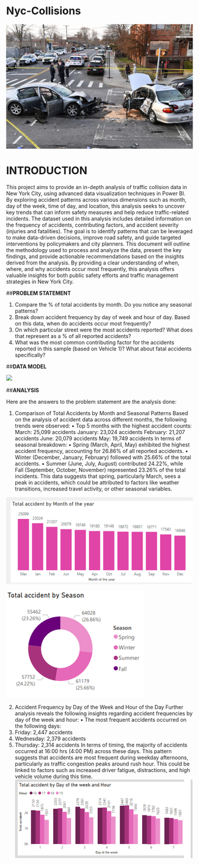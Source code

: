 # Nyc-Collisions
![](https://github.com/Chisom-Blessing/Nyc-Collisions/blob/main/nyc_image.jpg)
# INTRODUCTION
This project aims to provide an in-depth analysis of traffic collision data in New York City, using advanced data visualization techniques in Power BI. By exploring accident patterns across various dimensions such as month, day of the week, time of day, and location, this analysis seeks to uncover key trends that can inform safety measures and help reduce traffic-related incidents.
The dataset used in this analysis includes detailed information on the frequency of accidents, contributing factors, and accident severity (injuries and fatalities). The goal is to identify patterns that can be leveraged to make data-driven decisions, improve road safety, and guide targeted interventions by policymakers and city planners.
This document will outline the methodology used to process and analyze the data, present the key findings, and provide actionable recommendations based on the insights derived from the analysis. 
By providing a clear understanding of when, where, and why accidents occur most frequently, this analysis offers valuable insights for both public safety efforts and traffic management strategies in New York City.

##**PROBLEM STATEMENT**

1.	Compare the % of total accidents by month. Do you notice any seasonal patterns?
2.	 Break down accident frequency by day of week and hour of day. Based on this data, when do accidents occur most frequently? 
3.	 On which particular street were the most accidents reported? What does that represent as a % of all reported accidents? 
4.	 What was the most common contributing factor for the accidents reported in this sample (based on Vehicle 1)? What about fatal accidents specifically?

##**DATA MODEL**

![](model.png)

##**ANALYSIS**

Here are the answers to the problem statement are the analysis done:
1. Comparison of Total Accidents by Month and Seasonal Patterns
Based on the analysis of accident data across different months, the following trends were observed:
•	Top 5 months with the highest accident counts:
    	  March: 25,099 accidents
        January: 23,024 accidents
        February: 21,207 accidents
    	  June: 20,079 accidents
        May: 19,749 accidents
In terms of seasonal breakdown:
•	Spring (March, April, May) exhibited the highest accident frequency, accounting for 26.86% of all reported accidents.
•	Winter (December, January, February) followed with 25.66% of the total accidents.
•	Summer (June, July, August) contributed 24.22%, while Fall (September, October, November) represented 23.26% of the total incidents.
This data suggests that spring, particularly March, sees a peak in accidents, which could be attributed to factors like weather transitions, increased travel activity, or other seasonal variables.

![](month.png)

![](season.png)

2. Accident Frequency by Day of the Week and Hour of the Day
Further analysis reveals the following insights regarding accident frequencies by day of the week and hour:
•	The most frequent accidents occurred on the following days:
1.	Friday: 2,447 accidents
2.	Wednesday: 2,379 accidents
3.	Thursday: 2,314 accidents
In terms of timing, the majority of accidents occurred at 16:00 hrs (4:00 PM) across these days.
This pattern suggests that accidents are most frequent during weekday afternoons, particularly as traffic congestion peaks around rush hour. This could be linked to factors such as increased driver fatigue, distractions, and high vehicle volume during this time.
![](hour.png)
